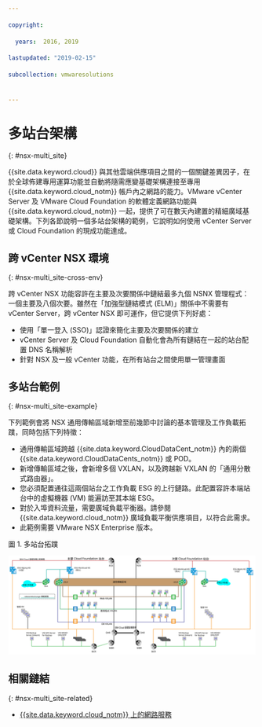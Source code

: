 ```yaml
---

copyright:

  years:  2016, 2019

lastupdated: "2019-02-15"

subcollection: vmwaresolutions


---
```


# 多站台架構
{: #nsx-multi_site}

{{site.data.keyword.cloud}} 與其他雲端供應項目之間的一個關鍵差異因子，在於全球佈建專用運算功能並自動將隨需應變基礎架構連接至專用 {{site.data.keyword.cloud_notm}} 帳戶內之網路的能力。VMware vCenter Server 及 VMware Cloud Foundation 的軟體定義網路功能與 {{site.data.keyword.cloud_notm}} 一起，提供了可在數天內建置的精細廣域基礎架構。下列各節說明一個多站台架構的範例，它說明如何使用 vCenter Server 或 Cloud Foundation 的現成功能達成。

## 跨 vCenter NSX 環境
{: #nsx-multi_site-cross-env}

跨 vCenter NSX 功能容許在主要及次要關係中鏈結最多九個 NSNX 管理程式：一個主要及八個次要。雖然在「加強型鏈結模式 (ELM)」關係中不需要有 vCenter Server，跨 vCenter NSX 即可運作，但它提供下列好處：

* 使用「單一登入 (SSO)」認證來簡化主要及次要關係的建立
* vCenter Server 及 Cloud Foundation 自動化會為所有鏈結在一起的站台配置 DNS 名稱解析
* 針對 NSX 及一般 vCenter 功能，在所有站台之間使用單一管理畫面

## 多站台範例
{: #nsx-multi_site-example}

下列範例會將 NSX 通用傳輸區域新增至前幾節中討論的基本管理及工作負載拓蹼，同時包括下列特徵：

* 通用傳輸區域跨越 {{site.data.keyword.CloudDataCent_notm}} 內的兩個 {{site.data.keyword.CloudDataCents_notm}} 或 POD。
* 新增傳輸區域之後，會新增多個 VXLAN，以及跨越新 VXLAN 的「通用分散式路由器」。
* 您必須配置通往這兩個站台之工作負載 ESG 的上行鏈路。此配置容許本端站台中的虛擬機器 (VM) 能遍訪至其本端 ESG。
* 對於入埠資料流量，需要廣域負載平衡器。請參閱 {{site.data.keyword.cloud_notm}} 廣域負載平衡供應項目，以符合此需求。
* 此範例需要 VMware NSX Enterprise 版本。

圖 1. 多站台拓蹼

![多站台拓蹼](multisite_topology.svg "多站台拓蹼")

## 相關鏈結
{: #nsx-multi_site-related}

* [{{site.data.keyword.cloud_notm}} 上的網路服務](/docs/services/vmwaresolutions/archiref/nsx?topic=vmware-solutions-nsx-networking_services)
